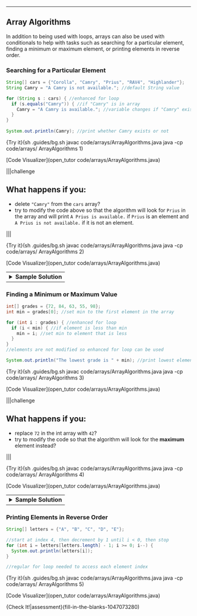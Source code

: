 ---

## Array Algorithms
In addition to being used with loops, arrays can also be used with conditionals to help with tasks such as searching for a particular element, finding a minimum or maximum element, or printing elements in reverse order.

### Searching for a Particular Element
```java
String[] cars = {"Corolla", "Camry", "Prius", "RAV4", "Highlander"};
String Camry = "A Camry is not available."; //default String value

for (String s : cars) { //enhanced for loop
  if (s.equals("Camry")) { //if "Camry" is in array
    Camry = "A Camry is available."; //variable changes if "Camry" exists
  }
}
    
System.out.println(Camry); //print whether Camry exists or not
```

{Try it}(sh .guides/bg.sh javac code/arrays/ArrayAlgorithms.java java -cp code/arrays/ ArrayAlgorithms 1)

[Code Visualizer](open_tutor code/arrays/ArrayAlgorithms.java)

|||challenge
## What happens if you:
* delete `"Camry"` from the `cars` array?
* try to modify the code above so that the algorithm will look for `Prius` in the array and will print `A Prius is available.` if `Prius` is an element and `A Prius is not available.` if it is not an element.

|||

{Try it}(sh .guides/bg.sh javac code/arrays/ArrayAlgorithms.java java -cp code/arrays/ ArrayAlgorithms 2)

[Code Visualizer](open_tutor code/arrays/ArrayAlgorithms.java)

<table><tbody ><tr><td><details><summary>
	<b>Sample Solution</b>
</summary>
  
```java
String[] cars = {"Corolla", "Camry", "Prius", "RAV4", "Highlander"};
String Prius = "A Prius is not available.";

for (String s : cars) {
  if (s.equals("Prius")) {
    Prius = "A Prius is available.";
  }
}
    
System.out.println(Prius); 
```

</details></td></tr></tbody>
</table>

### Finding a Minimum or Maximum Value
```java
int[] grades = {72, 84, 63, 55, 98};
int min = grades[0]; //set min to the first element in the array

for (int i : grades) { //enhanced for loop
  if (i < min) { //if element is less than min
    min = i; //set min to element that is less
  }
}
//elements are not modified so enhanced for loop can be used

System.out.println("The lowest grade is " + min); //print lowest element
```

{Try it}(sh .guides/bg.sh javac code/arrays/ArrayAlgorithms.java java -cp code/arrays/ ArrayAlgorithms 3)

[Code Visualizer](open_tutor code/arrays/ArrayAlgorithms.java)

|||challenge
## What happens if you:
* replace `72` in the int array with `42`?
* try to modify the code so that the algorithm will look for the **maximum** element instead?

|||

{Try it}(sh .guides/bg.sh javac code/arrays/ArrayAlgorithms.java java -cp code/arrays/ ArrayAlgorithms 4)

[Code Visualizer](open_tutor code/arrays/ArrayAlgorithms.java)

<table><tbody ><tr><td><details><summary>
	<b>Sample Solution</b>
</summary>
  
```java
int[] grades = {72, 84, 63, 55, 98};
int max = grades[0];

for (int i : grades) {
  if (i > max) {
    max = i;
  }
}

System.out.println("The highest grade is " + max);
```

</details></td></tr></tbody>
</table>

### Printing Elements in Reverse Order
```java
String[] letters = {"A", "B", "C", "D", "E"};

//start at index 4, then decrement by 1 until i < 0, then stop
for (int i = letters[letters.length] - 1; i >= 0; i--) {
  System.out.println(letters[i]);
}

//regular for loop needed to access each element index
```

{Try it}(sh .guides/bg.sh javac code/arrays/ArrayAlgorithms.java java -cp code/arrays/ ArrayAlgorithms 5)

[Code Visualizer](open_tutor code/arrays/ArrayAlgorithms.java)

{Check It!|assessment}(fill-in-the-blanks-1047073280)
